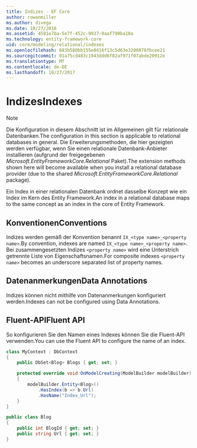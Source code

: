 ```yaml
---
title: Indizes - EF Core
author: rowanmiller
ms.author: divega
ms.date: 10/27/2016
ms.assetid: 4581e7ba-5e7f-452c-9937-0aaf790ba10a
ms.technology: entity-framework-core
uid: core/modeling/relational/indexes
ms.openlocfilehash: 683b580bb155e0416f13c5d63e3280078fbcee21
ms.sourcegitcommit: 01a75cd483c1943ddd6f82af971f07abde20912e
ms.translationtype: MT
ms.contentlocale: de-DE
ms.lasthandoff: 10/27/2017
---
```

# <a name="indexes"></a><span data-ttu-id="a86cf-102">Indizes</span><span class="sxs-lookup"><span data-stu-id="a86cf-102">Indexes</span></span>

> [!NOTE]  
> <span data-ttu-id="a86cf-103">Die Konfiguration in diesem Abschnitt ist im Allgemeinen gilt für relationale Datenbanken.</span><span class="sxs-lookup"><span data-stu-id="a86cf-103">The configuration in this section is applicable to relational databases in general.</span></span> <span data-ttu-id="a86cf-104">Die Erweiterungsmethoden, die hier gezeigten werden verfügbar, wenn Sie einen relationale Datenbank-Anbieter installieren (aufgrund der freigegebenen *Microsoft.EntityFrameworkCore.Relational* Paket).</span><span class="sxs-lookup"><span data-stu-id="a86cf-104">The extension methods shown here will become available when you install a relational database provider (due to the shared *Microsoft.EntityFrameworkCore.Relational* package).</span></span>

<span data-ttu-id="a86cf-105">Ein Index in einer relationalen Datenbank ordnet dasselbe Konzept wie ein Index im Kern des Entity Framework.</span><span class="sxs-lookup"><span data-stu-id="a86cf-105">An index in a relational database maps to the same concept as an index in the core of Entity Framework.</span></span>

## <a name="conventions"></a><span data-ttu-id="a86cf-106">Konventionen</span><span class="sxs-lookup"><span data-stu-id="a86cf-106">Conventions</span></span>

<span data-ttu-id="a86cf-107">Indizes werden gemäß der Konvention benannt `IX_<type name>_<property name>`.</span><span class="sxs-lookup"><span data-stu-id="a86cf-107">By convention, indexes are named `IX_<type name>_<property name>`.</span></span> <span data-ttu-id="a86cf-108">Bei zusammengesetzten Indizes `<property name>` wird eine Unterstrich getrennte Liste von Eigenschaftsnamen.</span><span class="sxs-lookup"><span data-stu-id="a86cf-108">For composite indexes `<property name>` becomes an underscore separated list of property names.</span></span>

## <a name="data-annotations"></a><span data-ttu-id="a86cf-109">Datenanmerkungen</span><span class="sxs-lookup"><span data-stu-id="a86cf-109">Data Annotations</span></span>

<span data-ttu-id="a86cf-110">Indizes können nicht mithilfe von Datenanmerkungen konfiguriert werden.</span><span class="sxs-lookup"><span data-stu-id="a86cf-110">Indexes can not be configured using Data Annotations.</span></span>

## <a name="fluent-api"></a><span data-ttu-id="a86cf-111">Fluent-API</span><span class="sxs-lookup"><span data-stu-id="a86cf-111">Fluent API</span></span>

<span data-ttu-id="a86cf-112">So konfigurieren Sie den Namen eines Indexes können Sie die Fluent-API verwenden.</span><span class="sxs-lookup"><span data-stu-id="a86cf-112">You can use the Fluent API to configure the name of an index.</span></span>

<!-- [!code-csharp[Main](samples/core/relational/Modeling/FluentAPI/Samples/Relational/IndexName.cs?highlight=9)] -->
``` csharp
class MyContext : DbContext
{
    public DbSet<Blog> Blogs { get; set; }

    protected override void OnModelCreating(ModelBuilder modelBuilder)
    {
        modelBuilder.Entity<Blog>()
            .HasIndex(b => b.Url)
            .HasName("Index_Url");
    }
}

public class Blog
{
    public int BlogId { get; set; }
    public string Url { get; set; }
}
```
